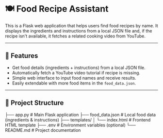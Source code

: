 # 🍽️ Food Recipe Assistant

This is a Flask web application that helps users find food recipes by name. It displays the ingredients and instructions from a local JSON file and, if the recipe isn't available, it fetches a related cooking video from YouTube.

---

## 🚀 Features

- Get food details (ingredients + instructions) from a local JSON file.
- Automatically fetch a YouTube video tutorial if recipe is missing.
- Simple web interface to input food names and receive results.
- Easily extendable with more food items in the `food_data.json`.

---

## 📁 Project Structure

├── app.py # Main Flask application
├── food_data.json # Local food data (ingredients & instructions)
├── templates/
│ └── index.html # Frontend HTML template
├── .env # Environment variables (optional)
└── README.md # Project documentation
